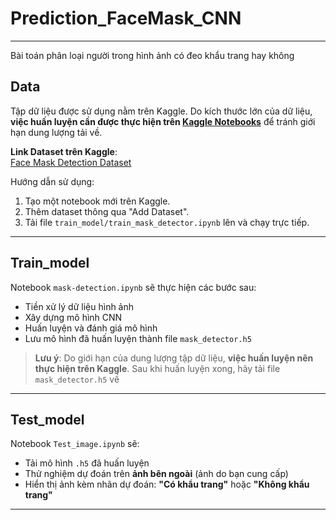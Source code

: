 # Prediction_FaceMask_CNN

---
Bài toán phân loại người trong hình ảnh có đeo khẩu trang hay không
## Data

Tập dữ liệu được sử dụng nằm trên Kaggle. Do kích thước lớn của dữ liệu, **việc huấn luyện cần được thực hiện trên [Kaggle Notebooks](https://www.kaggle.com/code)** để tránh giới hạn dung lượng tải về.

 **Link Dataset trên Kaggle**:  
[Face Mask Detection Dataset](https://www.kaggle.com/datasets/trandailamk18hl/dataset-facemask)

Hướng dẫn sử dụng:

1. Tạo một notebook mới trên Kaggle.
2. Thêm dataset thông qua "Add Dataset".
3. Tải file `train_model/train_mask_detector.ipynb` lên và chạy trực tiếp.

---

## Train_model

Notebook `mask-detection.ipynb` sẽ thực hiện các bước sau:

- Tiền xử lý dữ liệu hình ảnh
- Xây dựng mô hình CNN
- Huấn luyện và đánh giá mô hình
- Lưu mô hình đã huấn luyện thành file `mask_detector.h5`

> **Lưu ý**: Do giới hạn của dung lượng tập dữ liệu, **việc huấn luyện nên thực hiện trên Kaggle**. Sau khi huấn luyện xong, hãy tải file `mask_detector.h5` về 

---

## Test_model

Notebook `Test_image.ipynb` sẽ:

- Tải mô hình `.h5` đã huấn luyện
- Thử nghiệm dự đoán trên **ảnh bên ngoài** (ảnh do bạn cung cấp)
- Hiển thị ảnh kèm nhãn dự đoán: **"Có khẩu trang"** hoặc **"Không khẩu trang"**


---


